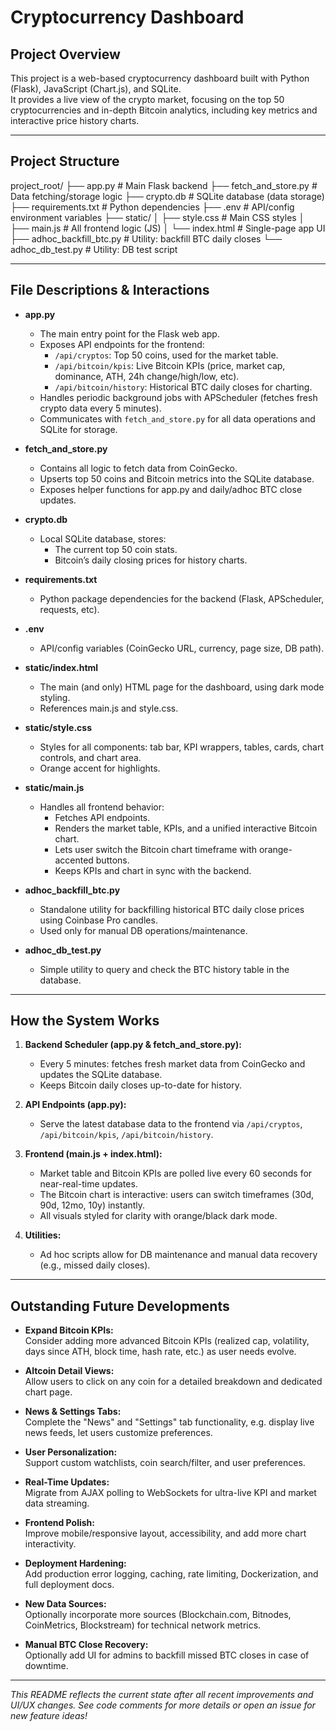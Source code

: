 # Cryptocurrency Dashboard

## Project Overview

This project is a web-based cryptocurrency dashboard built with Python (Flask), JavaScript (Chart.js), and SQLite.  
It provides a live view of the crypto market, focusing on the top 50 cryptocurrencies and in-depth Bitcoin analytics, including key metrics and interactive price history charts.

---

## Project Structure

project_root/
├── app.py # Main Flask backend
├── fetch_and_store.py # Data fetching/storage logic
├── crypto.db # SQLite database (data storage)
├── requirements.txt # Python dependencies
├── .env # API/config environment variables
├── static/
│ ├── style.css # Main CSS styles
│ ├── main.js # All frontend logic (JS)
│ └── index.html # Single-page app UI
├── adhoc_backfill_btc.py # Utility: backfill BTC daily closes
└── adhoc_db_test.py # Utility: DB test script



---

## File Descriptions & Interactions

- **app.py**
  - The main entry point for the Flask web app.
  - Exposes API endpoints for the frontend:
    - `/api/cryptos`: Top 50 coins, used for the market table.
    - `/api/bitcoin/kpis`: Live Bitcoin KPIs (price, market cap, dominance, ATH, 24h change/high/low, etc).
    - `/api/bitcoin/history`: Historical BTC daily closes for charting.
  - Handles periodic background jobs with APScheduler (fetches fresh crypto data every 5 minutes).
  - Communicates with `fetch_and_store.py` for all data operations and SQLite for storage.

- **fetch_and_store.py**
  - Contains all logic to fetch data from CoinGecko.
  - Upserts top 50 coins and Bitcoin metrics into the SQLite database.
  - Exposes helper functions for app.py and daily/adhoc BTC close updates.

- **crypto.db**
  - Local SQLite database, stores:
    - The current top 50 coin stats.
    - Bitcoin’s daily closing prices for history charts.

- **requirements.txt**
  - Python package dependencies for the backend (Flask, APScheduler, requests, etc).

- **.env**
  - API/config variables (CoinGecko URL, currency, page size, DB path).

- **static/index.html**
  - The main (and only) HTML page for the dashboard, using dark mode styling.
  - References main.js and style.css.

- **static/style.css**
  - Styles for all components: tab bar, KPI wrappers, tables, cards, chart controls, and chart area.
  - Orange accent for highlights.

- **static/main.js**
  - Handles all frontend behavior:
    - Fetches API endpoints.
    - Renders the market table, KPIs, and a unified interactive Bitcoin chart.
    - Lets user switch the Bitcoin chart timeframe with orange-accented buttons.
    - Keeps KPIs and chart in sync with the backend.

- **adhoc_backfill_btc.py**
  - Standalone utility for backfilling historical BTC daily close prices using Coinbase Pro candles.
  - Used only for manual DB operations/maintenance.

- **adhoc_db_test.py**
  - Simple utility to query and check the BTC history table in the database.

---

## How the System Works

1. **Backend Scheduler (app.py & fetch_and_store.py):**
   - Every 5 minutes: fetches fresh market data from CoinGecko and updates the SQLite database.
   - Keeps Bitcoin daily closes up-to-date for history.

2. **API Endpoints (app.py):**
   - Serve the latest database data to the frontend via `/api/cryptos`, `/api/bitcoin/kpis`, `/api/bitcoin/history`.

3. **Frontend (main.js + index.html):**
   - Market table and Bitcoin KPIs are polled live every 60 seconds for near-real-time updates.
   - The Bitcoin chart is interactive: users can switch timeframes (30d, 90d, 12mo, 10y) instantly.
   - All visuals styled for clarity with orange/black dark mode.

4. **Utilities:**
   - Ad hoc scripts allow for DB maintenance and manual data recovery (e.g., missed daily closes).

---

## Outstanding Future Developments

- **Expand Bitcoin KPIs:**  
  Consider adding more advanced Bitcoin KPIs (realized cap, volatility, days since ATH, block time, hash rate, etc.) as user needs evolve.

- **Altcoin Detail Views:**  
  Allow users to click on any coin for a detailed breakdown and dedicated chart page.

- **News & Settings Tabs:**  
  Complete the "News" and "Settings" tab functionality, e.g. display live news feeds, let users customize preferences.

- **User Personalization:**  
  Support custom watchlists, coin search/filter, and user preferences.

- **Real-Time Updates:**  
  Migrate from AJAX polling to WebSockets for ultra-live KPI and market data streaming.

- **Frontend Polish:**  
  Improve mobile/responsive layout, accessibility, and add more chart interactivity.

- **Deployment Hardening:**  
  Add production error logging, caching, rate limiting, Dockerization, and full deployment docs.

- **New Data Sources:**  
  Optionally incorporate more sources (Blockchain.com, Bitnodes, CoinMetrics, Blockstream) for technical network metrics.

- **Manual BTC Close Recovery:**  
  Optionally add UI for admins to backfill missed BTC closes in case of downtime.

---

*This README reflects the current state after all recent improvements and UI/UX changes. See code comments for more details or open an issue for new feature ideas!*
